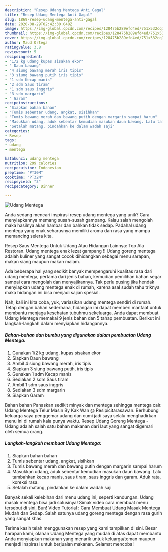 ```yaml
---
description: "Resep Udang Mentega Anti Gagal"
title: "Resep Udang Mentega Anti Gagal"
slug: 1869-resep-udang-mentega-anti-gagal
date: 2020-08-29T02:42:30.048Z
image: https://img-global.cpcdn.com/recipes/128475b289efd4ed/751x532cq70/udang-mentega-foto-resep-utama.jpg
thumbnail: https://img-global.cpcdn.com/recipes/128475b289efd4ed/751x532cq70/udang-mentega-foto-resep-utama.jpg
cover: https://img-global.cpcdn.com/recipes/128475b289efd4ed/751x532cq70/udang-mentega-foto-resep-utama.jpg
author: Maud Ortega
ratingvalue: 3.8
reviewcount: 5
recipeingredient:
- "1/2 kg udang kupas sisakan ekor"
- " Daun bawang"
- "4 siung bawang merah iris tipis"
- "3 siung bawang putih iris tipis"
- "1 sdm Kecap manis"
- "2 sdm Saus tiram"
- "1 sdm saus inggris"
- "3 sdm margarin"
- " Garam"
recipeinstructions:
- "Siapkan bahan bahan"
- "Tumis sebentar udang, angkat, sisihkan"
- "Tumis bawang merah dan bawang putih dengan margarin sampai harum"
- "Masukkan udang, aduk sebentar kemudian masukan daun bawang. Lalu tambahkan kecap manis, saus tiram, saus inggris dan garam. Aduk rata, koreksi rasa."
- "Setalah matang, pindahkan ke dalam wadah saji"
categories:
- Resep
tags:
- udang
- mentega

katakunci: udang mentega 
nutrition: 299 calories
recipecuisine: Indonesian
preptime: "PT30M"
cooktime: "PT32M"
recipeyield: "3"
recipecategory: Dinner

---
```



![Udang Mentega](https://img-global.cpcdn.com/recipes/128475b289efd4ed/751x532cq70/udang-mentega-foto-resep-utama.jpg)

Anda sedang mencari inspirasi resep udang mentega yang unik? Cara menyiapkannya memang susah-susah gampang. Kalau salah mengolah maka hasilnya akan hambar dan bahkan tidak sedap. Padahal udang mentega yang enak seharusnya memiliki aroma dan rasa yang mampu memancing selera kita.

Resep Saus Mentega Untuk Udang Atau Hidangan Lainnya: Top Ala Restoran. Udang mentega enak lezat gampang !! Udang goreng mentega adalah kuliner yang sangat cocok dihidangkan sebagai menu sarapan, makan siang maupun makan malam.

Ada beberapa hal yang sedikit banyak mempengaruhi kualitas rasa dari udang mentega, pertama dari jenis bahan, kemudian pemilihan bahan segar sampai cara mengolah dan menyajikannya. Tak perlu pusing jika hendak menyiapkan udang mentega enak di rumah, karena asal sudah tahu triknya maka hidangan ini bisa menjadi sajian spesial.


Nah, kali ini kita coba, yuk, variasikan udang mentega sendiri di rumah. Tetap dengan bahan sederhana, hidangan ini dapat memberi manfaat untuk membantu menjaga kesehatan tubuhmu sekeluarga. Anda dapat membuat Udang Mentega memakai 9 jenis bahan dan 5 tahap pembuatan. Berikut ini langkah-langkah dalam menyiapkan hidangannya.

<!--inarticleads1-->

##### Bahan-bahan dan bumbu yang digunakan dalam pembuatan Udang Mentega:

1. Gunakan 1/2 kg udang, kupas sisakan ekor
1. Siapkan  Daun bawang
1. Ambil 4 siung bawang merah, iris tipis
1. Siapkan 3 siung bawang putih, iris tipis
1. Gunakan 1 sdm Kecap manis
1. Sediakan 2 sdm Saus tiram
1. Ambil 1 sdm saus inggris
1. Sediakan 3 sdm margarin
1. Siapkan  Garam


Bahan bahan Panaskan sedikit minyak dan mentega sehingga mentega cair. Udang Mentega Telur Masin By Kak Wan @ Resipicitarasawan. Berhubung keluarga saya penggemar udang dan cumi jadi saya selalu menghadirkan menu ini di rumah kala punya waktu. Resep Udang Goreng Mentega - Udang adalah salah satu bahan makanan dari laut yang sangat digemari oleh semua orang. 

<!--inarticleads2-->

##### Langkah-langkah membuat Udang Mentega:

1. Siapkan bahan bahan
1. Tumis sebentar udang, angkat, sisihkan
1. Tumis bawang merah dan bawang putih dengan margarin sampai harum
1. Masukkan udang, aduk sebentar kemudian masukan daun bawang. Lalu tambahkan kecap manis, saus tiram, saus inggris dan garam. Aduk rata, koreksi rasa.
1. Setalah matang, pindahkan ke dalam wadah saji


Banyak sekali kelebihan dari menu udang ini, seperti kandungan. Udang masak mentega bisa jadi solusinya! Simak video cara membuat menu tersebut di sini, Bun! Video Tutorial : Cara Membuat Udang Masak Mentega Mudah dan Sedap. Salah satunya udang goreng mentega dengan rasa gurih yang sangat khas. 

Terima kasih telah menggunakan resep yang kami tampilkan di sini. Besar harapan kami, olahan Udang Mentega yang mudah di atas dapat membantu Anda menyiapkan makanan yang menarik untuk keluarga/teman maupun menjadi inspirasi untuk berjualan makanan. Selamat mencoba!
